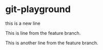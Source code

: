 # git-playground
this is a new line

This is line from the feature branch.

This is another line from the feature branch.
